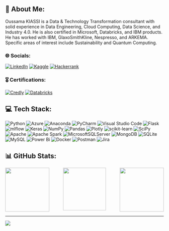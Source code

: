 ## 💫 About Me:
Oussama KIASSI is a Data & Technology Transformation consultant with solid experience in Data Engineering, Cloud Computing, Data Science, and Industry 4.0. He is also certified in Microsoft, Databricks, and IBM products. He has worked with IBM, GlaxoSmithKline, Nespresso, and ARKEMA. <br>Specific areas of interest include Sustainability and Quantum Computing.


### 🌐 Socials:
[![LinkedIn](https://img.shields.io/static/v1?style=for-the-badge&message=LinkedIn&color=0A66C2&logo=LinkedIn&logoColor=FFFFFF&label=)](https://linkedin.com/in/oussama-kiassi) 
[![Kaggle](https://img.shields.io/badge/Kaggle-035a7d?style=for-the-badge&logo=kaggle&logoColor=white)](https://linkedin.com/in/oussama-kiassi)
[![Hackerrank](https://img.shields.io/badge/-Hackerrank-2EC866?style=for-the-badge&logo=HackerRank&logoColor=white)](https://www.hackerrank.com/kiassi1998)

### 🎖️ Certifications:
[![Credly](https://img.shields.io/static/v1?style=for-the-badge&message=Credly&color=44A833&logo=Credly&logoColor=FFFFFF&label=)](https://www.credly.com/users/oussama-kiassi/badges)
[![Databricks](https://img.shields.io/static/v1?style=for-the-badge&message=Databricks&color=FF3621&logo=Databricks&logoColor=FFFFFF&label=)](https://credentials.databricks.com/profile/oussama-kiassi/wallet)

## 💻 Tech Stack:
![Python](https://img.shields.io/badge/python-3670A0?style=for-the-badge&logo=python&logoColor=ffdd54) 
![Azure](https://img.shields.io/badge/azure-%230072C6.svg?style=for-the-badge&logo=azure-devops&logoColor=white) 
![Anaconda](https://img.shields.io/badge/Anaconda-%2344A833.svg?style=for-the-badge&logo=anaconda&logoColor=white) 
![PyCharm](https://img.shields.io/badge/pycharm-143?style=for-the-badge&logo=pycharm&logoColor=black&color=black&labelColor=green) 
![Visual Studio Code](https://img.shields.io/badge/Visual%20Studio%20Code-0078d7.svg?style=for-the-badge&logo=visual-studio-code&logoColor=white) 
![Flask](https://img.shields.io/badge/flask-%23000.svg?style=for-the-badge&logo=flask&logoColor=white) 
![mlflow](https://img.shields.io/badge/mlflow-%23d9ead3.svg?style=for-the-badge&logo=numpy&logoColor=blue) 
![Keras](https://img.shields.io/badge/Keras-%23D00000.svg?style=for-the-badge&logo=Keras&logoColor=white) 
![NumPy](https://img.shields.io/badge/numpy-%23013243.svg?style=for-the-badge&logo=numpy&logoColor=white) 
![Pandas](https://img.shields.io/badge/pandas-%23150458.svg?style=for-the-badge&logo=pandas&logoColor=white) 
![Plotly](https://img.shields.io/badge/Plotly-%233F4F75.svg?style=for-the-badge&logo=plotly&logoColor=white) 
![scikit-learn](https://img.shields.io/badge/scikit--learn-%23F7931E.svg?style=for-the-badge&logo=scikit-learn&logoColor=white) 
![SciPy](https://img.shields.io/badge/SciPy-%230C55A5.svg?style=for-the-badge&logo=scipy&logoColor=%white) 
![Apache](https://img.shields.io/badge/apache-%23D42029.svg?style=for-the-badge&logo=apache&logoColor=white) 
![Apache Spark](https://img.shields.io/static/v1?style=for-the-badge&message=Apache+Spark&color=E25A1C&logo=Apache+Spark&logoColor=FFFFFF&label=)
![MicrosoftSQLServer](https://img.shields.io/badge/Microsoft%20SQL%20Sever-CC2927?style=for-the-badge&logo=microsoft%20sql%20server&logoColor=white) 
![MongoDB](https://img.shields.io/badge/MongoDB-%234ea94b.svg?style=for-the-badge&logo=mongodb&logoColor=white) 
![SQLite](https://img.shields.io/badge/sqlite-%2307405e.svg?style=for-the-badge&logo=sqlite&logoColor=white) 
![MySQL](https://img.shields.io/badge/mysql-%2300f.svg?style=for-the-badge&logo=mysql&logoColor=white) 
![Power Bi](https://img.shields.io/badge/power_bi-F2C811?style=for-the-badge&logo=powerbi&logoColor=black) 
![Docker](https://img.shields.io/badge/docker-%230db7ed.svg?style=for-the-badge&logo=docker&logoColor=white) 
![Postman](https://img.shields.io/badge/Postman-FF6C37?style=for-the-badge&logo=postman&logoColor=white) 
![Jira](https://img.shields.io/badge/jira-%230A0FFF.svg?style=for-the-badge&logo=jira&logoColor=white)

## 📊 GitHub Stats:
<div style="display: flex; justify-content: space-between; flex-direction: row;">
  <img align=top style="height: 37mm; width: auto;" class="img" src="https://github-readme-stats.vercel.app/api?username=oussama-kiassi&theme=graywhite&hide_border=false&include_all_commits=true&count_private=true" />
  <img align=top style="height: 36mm; width: auto;" class="img" src="https://github-readme-streak-stats.herokuapp.com/?user=oussama-kiassi&theme=graywhite&hide_border=false" />
  <img align=top style="height: 37mm; width: auto;" class="img" src="https://github-readme-stats.vercel.app/api/top-langs/?username=oussama-kiassi&theme=graywhite&hide_border=false&include_all_commits=true&count_private=true&layout=compact" />
</div>

---
[![](https://visitcount.itsvg.in/api?id=oussama-kiassi&icon=1&color=0)](https://visitcount.itsvg.in)

